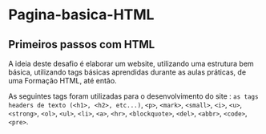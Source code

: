 # Pagina-basica-HTML
## Primeiros passos com HTML

A ideia deste desafio é elaborar um website, utilizando uma estrutura bem básica, utilizando tags básicas aprendidas durante as aulas práticas,  de uma Formação HTML, até então. 

As seguintes tags foram utilizadas para o desenvolvimento do site : 
`as tags headers de texto (<h1>, <h2>, etc...)`, `<p>`, `<mark>`, `<small>`, `<i>`, `<u>`, `<strong>`, `<ol>`, `<ul>`, `<li>`, `<a>`, `<hr>`, `<blockquote>`, `<del>`, `<abbr>`, `<code>`, `<pre>`.